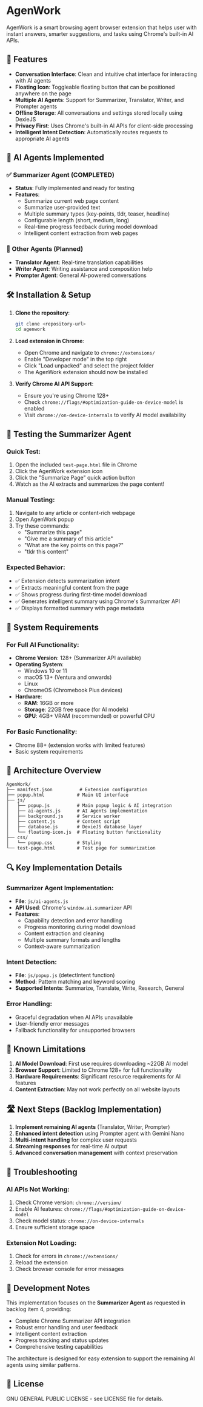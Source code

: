 # AgenWork

AgenWork is a smart browsing agent browser extension that helps user with instant answers, smarter suggestions, and tasks using Chrome's built-in AI APIs.

## 🚀 Features

- **Conversation Interface**: Clean and intuitive chat interface for interacting with AI agents
- **Floating Icon**: Toggleable floating button that can be positioned anywhere on the page
- **Multiple AI Agents**: Support for Summarizer, Translator, Writer, and Prompter agents
- **Offline Storage**: All conversations and settings stored locally using DexieJS
- **Privacy First**: Uses Chrome's built-in AI APIs for client-side processing
- **Intelligent Intent Detection**: Automatically routes requests to appropriate AI agents

## 🤖 AI Agents Implemented

### ✅ Summarizer Agent (COMPLETED)
- **Status**: Fully implemented and ready for testing
- **Features**:
  - Summarize current web page content
  - Summarize user-provided text
  - Multiple summary types (key-points, tldr, teaser, headline)
  - Configurable length (short, medium, long)
  - Real-time progress feedback during model download
  - Intelligent content extraction from web pages

### 🚧 Other Agents (Planned)
- **Translator Agent**: Real-time translation capabilities
- **Writer Agent**: Writing assistance and composition help
- **Prompter Agent**: General AI-powered conversations

## 🛠️ Installation & Setup

1. **Clone the repository**:
   ```bash
   git clone <repository-url>
   cd agenwork
   ```

2. **Load extension in Chrome**:
   - Open Chrome and navigate to `chrome://extensions/`
   - Enable "Developer mode" in the top right
   - Click "Load unpacked" and select the project folder
   - The AgenWork extension should now be installed

3. **Verify Chrome AI API Support**:
   - Ensure you're using Chrome 128+ 
   - Check `chrome://flags/#optimization-guide-on-device-model` is enabled
   - Visit `chrome://on-device-internals` to verify AI model availability

## 🧪 Testing the Summarizer Agent

### Quick Test:
1. Open the included `test-page.html` file in Chrome
2. Click the AgenWork extension icon
3. Click the "Summarize Page" quick action button
4. Watch as the AI extracts and summarizes the page content!

### Manual Testing:
1. Navigate to any article or content-rich webpage
2. Open AgenWork popup
3. Try these commands:
   - "Summarize this page"
   - "Give me a summary of this article"
   - "What are the key points on this page?"
   - "tldr this content"

### Expected Behavior:
- ✅ Extension detects summarization intent
- ✅ Extracts meaningful content from the page
- ✅ Shows progress during first-time model download
- ✅ Generates intelligent summary using Chrome's Summarizer API
- ✅ Displays formatted summary with page metadata

## 🔧 System Requirements

### For Full AI Functionality:
- **Chrome Version**: 128+ (Summarizer API available)
- **Operating System**: 
  - Windows 10 or 11
  - macOS 13+ (Ventura and onwards)
  - Linux
  - ChromeOS (Chromebook Plus devices)
- **Hardware**:
  - **RAM**: 16GB or more
  - **Storage**: 22GB free space (for AI models)
  - **GPU**: 4GB+ VRAM (recommended) or powerful CPU

### For Basic Functionality:
- Chrome 88+ (extension works with limited features)
- Basic system requirements

## 🎯 Architecture Overview

```
AgenWork/
├── manifest.json          # Extension configuration
├── popup.html            # Main UI interface
├── js/
│   ├── popup.js          # Main popup logic & AI integration
│   ├── ai-agents.js      # AI Agents implementation
│   ├── background.js     # Service worker
│   ├── content.js        # Content script
│   ├── database.js       # DexieJS database layer
│   └── floating-icon.js  # Floating button functionality
├── css/
│   └── popup.css         # Styling
└── test-page.html        # Test page for summarization
```

## 🔍 Key Implementation Details

### Summarizer Agent Implementation:
- **File**: `js/ai-agents.js`
- **API Used**: Chrome's `window.ai.summarizer` API
- **Features**:
  - Capability detection and error handling
  - Progress monitoring during model download
  - Content extraction and cleaning
  - Multiple summary formats and lengths
  - Context-aware summarization

### Intent Detection:
- **File**: `js/popup.js` (detectIntent function)
- **Method**: Pattern matching and keyword scoring
- **Supported Intents**: Summarize, Translate, Write, Research, General

### Error Handling:
- Graceful degradation when AI APIs unavailable
- User-friendly error messages
- Fallback functionality for unsupported browsers

## 🚨 Known Limitations

1. **AI Model Download**: First use requires downloading ~22GB AI model
2. **Browser Support**: Limited to Chrome 128+ for full functionality
3. **Hardware Requirements**: Significant resource requirements for AI features
4. **Content Extraction**: May not work perfectly on all website layouts

## 🛣️ Next Steps (Backlog Implementation)

1. **Implement remaining AI agents** (Translator, Writer, Prompter)
2. **Enhanced intent detection** using Prompter agent with Gemini Nano
3. **Multi-intent handling** for complex user requests
4. **Streaming responses** for real-time AI output
5. **Advanced conversation management** with context preservation

## 🐛 Troubleshooting

### AI APIs Not Working:
1. Check Chrome version: `chrome://version/`
2. Enable AI features: `chrome://flags/#optimization-guide-on-device-model`
3. Check model status: `chrome://on-device-internals`
4. Ensure sufficient storage space

### Extension Not Loading:
1. Check for errors in `chrome://extensions/`
2. Reload the extension
3. Check browser console for error messages

## 📝 Development Notes

This implementation focuses on the **Summarizer Agent** as requested in backlog item 4, providing:
- Complete Chrome Summarizer API integration
- Robust error handling and user feedback
- Intelligent content extraction
- Progress tracking and status updates
- Comprehensive testing capabilities

The architecture is designed for easy extension to support the remaining AI agents using similar patterns.

## 📄 License

GNU GENERAL PUBLIC LICENSE - see LICENSE file for details.
